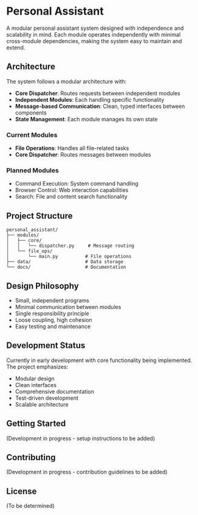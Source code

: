 # Personal Assistant

A modular personal assistant system designed with independence and scalability in mind. Each module operates independently with minimal cross-module dependencies, making the system easy to maintain and extend.

## Architecture

The system follows a modular architecture with:

- **Core Dispatcher**: Routes requests between independent modules
- **Independent Modules**: Each handling specific functionality
- **Message-based Communication**: Clean, typed interfaces between components
- **State Management**: Each module manages its own state

### Current Modules

- **File Operations**: Handles all file-related tasks
- **Core Dispatcher**: Routes messages between modules

### Planned Modules

- Command Execution: System command handling
- Browser Control: Web interaction capabilities
- Search: File and content search functionality

## Project Structure

```
personal_assistant/
├── modules/
│   ├── core/
│   │   └── dispatcher.py     # Message routing
│   └── file_ops/
│       └── main.py          # File operations
├── data/                    # Data storage
└── docs/                    # Documentation
```

## Design Philosophy

- Small, independent programs
- Minimal communication between modules
- Single responsibility principle
- Loose coupling, high cohesion
- Easy testing and maintenance

## Development Status

Currently in early development with core functionality being implemented. The project emphasizes:

- Modular design
- Clean interfaces
- Comprehensive documentation
- Test-driven development
- Scalable architecture

## Getting Started

(Development in progress - setup instructions to be added)

## Contributing

(Development in progress - contribution guidelines to be added)

## License

(To be determined)
